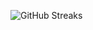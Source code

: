 ![GitHub Streaks](https://github-streaks-mqc9.onrender.com/streak/happilli/image?theme=midnight&cache_bust=1743638327&lang=ja)
